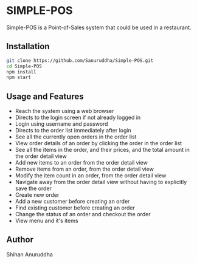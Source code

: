 # SIMPLE-POS

Simple-POS is a Point-of-Sales system that could be used in a restaurant.

## Installation

```bash
git clone https://github.com/Sanuruddha/Simple-POS.git
cd Simple-POS
npm install
npm start
```

## Usage and Features

* Reach the system using a web browser
* Directs to the login screen if not already logged in
* Login using username and password
* Directs to the order list immediately after login
* See all the currently open orders in the order list
* View order details of an order by clicking the order in the order list
* See all the items in the order, and their prices, and the total amount in the order detail view
* Add new items to an order from the order detail view
* Remove items from an order, from the order detail view
* Modify the item count in an order, from the order detail view
* Navigate away from the order detail view without having to explicitly save the order
* Create new order
* Add a new customer before creating an order
* Find existing customer before creating an order
* Change the status of an order and checkout the order
* View menu and it's items

## Author
Shihan Anuruddha
